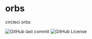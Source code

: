 # orbs
circleci orbs

![GitHub last commit](https://img.shields.io/github/last-commit/gofunky/orbs.svg)
![GitHub License](https://img.shields.io/github/license/gofunky/orbs.svg)
